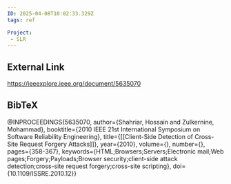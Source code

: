 ```yaml
---
ID: 2025-04-08T10:02:33.329Z
tags: ref

Project:
 - SLR
---
```

## External Link

https://ieeexplore.ieee.org/document/5635070

## BibTeX

@INPROCEEDINGS{5635070,   author={Shahriar, Hossain and Zulkernine, Mohammad},   booktitle={2010 IEEE 21st International Symposium on Software Reliability Engineering},    title={[[Client-Side Detection of Cross-Site Request Forgery Attacks]]},    year={2010},   volume={},   number={},   pages={358-367},   keywords={HTML;Browsers;Servers;Electronic mail;Web pages;Forgery;Payloads;Browser security;client-side attack detection;cross-site request forgery;cross-site scripting},   doi={10.1109/ISSRE.2010.12}}

